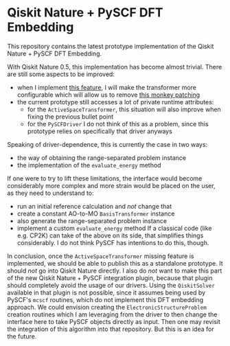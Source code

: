 # Qiskit Nature + PySCF DFT Embedding

This repository contains the latest prototype implementation of the Qiskit Nature + PySCF DFT Embedding.

With Qiskit Nature 0.5, this implementation has become almost trivial. There are still some aspects to be improved:
- when I implement [this feature](https://github.com/Qiskit/qiskit-nature/issues/847), I will make the transformer more
  configurable which will allow us to remove
  [this monkey patching](https://github.ibm.com/oss-zurich/pyscf-dft-embedding/blob/73a8d20/dft_embedding_solver.py#L94)
- the current prototype still accesses a lot of private runtime attributes:
    - for the `ActiveSpaceTransformer`, this situation will also improve when fixing the previous bullet point
    - for the `PySCFDriver` I do not think of this as a problem, since this prototype relies on specifically that driver
      anyways

Speaking of driver-dependence, this is currently the case in two ways:
- the way of obtaining the range-separated problem instance
- the implementation of the `evaluate_energy` method

If one were to try to lift these limitations, the interface would become considerably more complex and more strain would
be placed on the user, as they need to understand to:
- run an initial reference calculation and *not* change that
- create a constant AO-to-MO `BasisTransformer` instance
- also generate the range-separated problem instance
- implement a custom `evaluate_energy` method
If a classical code (like e.g. CP2K) can take of the above on its side, that simplifies things considerably. I do not
think PySCF has intentions to do this, though.

In conclusion, once the `ActiveSpaceTransformer` missing feature is implemented, we should be able to publish this as a
standalone prototype. It should *not* go into Qiskit Nature directly.
I also do *not* want to make this part of the new Qiskit Nature + PySCF integration plugin, because that plugin should
completely avoid the usage of our drivers. Using the `QiskitSolver` available in that plugin is not possible, since it
assumes being used by PySCF's `mcscf` routines, which do not implement this DFT embedding approach.
We could envision creating the `ElectronicStructureProblem` creation routines which I am leveraging from the driver to
then change the interface here to take PySCF objects directly as input. Then one may revisit the integration of this
algorithm into that repository. But this is an idea for the future.
